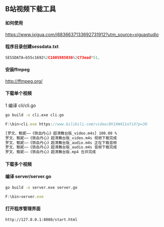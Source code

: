 ## B站视频下载工具

#### 如何使用
https://www.ixigua.com/i6836637133692731912?utm_source=xiguastudio

#### 程序目录创建sessdata.txt

```js
SESSDATA=b55c1692%2C1605985036%2C73ead*51,
```

#### 安装ffmpeg
http://ffmpeg.org/


#### 下载单个视频

1 编译 cli/cli.go
```sh
go build -o cli.exe cli.go
```

```js
F:\bin>cli.exe https://www.bilibili.com/video/BV1XW411o7iX?p=30
```
```sh
[罗文、甄妮——《铁血丹心》超清舞台版_video.m4s] 100.00 %
罗文、甄妮——《铁血丹心》超清舞台版_video.m4s 视频下载完成
罗文、甄妮——《铁血丹心》超清舞台版_audio.m4s 正在下载音频
罗文、甄妮——《铁血丹心》超清舞台版_audio.m4s 音频下载完成
罗文、甄妮——《铁血丹心》超清舞台版.mp4 合并完成
```

#### 下载多个视频

#### 编译 server/server.go
```sh
go build -o server.exe server.go
```

```js
F:\bin>server.exe
```

#### 打开程序管理界面
```sh
http://127.0.0.1:8080/start.html
```

